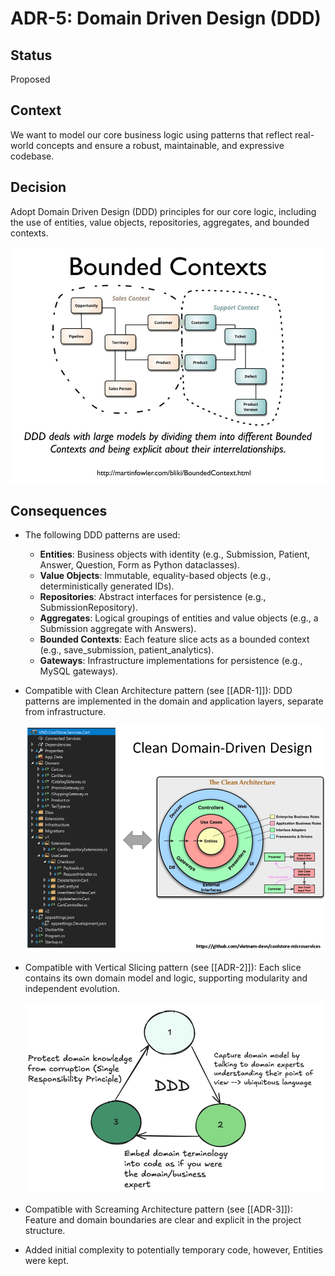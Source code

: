 # ADR-5: Domain Driven Design (DDD)

## Status
Proposed

## Context
We want to model our core business logic using patterns that reflect real-world concepts and ensure a robust, maintainable, and expressive codebase.

## Decision
Adopt Domain Driven Design (DDD) principles for our core logic, including the use of entities, value objects, repositories, aggregates, and bounded contexts.

![](image.png)

## Consequences
- The following DDD patterns are used:
  - **Entities**: Business objects with identity (e.g., Submission, Patient, Answer, Question, Form as Python dataclasses).
  - **Value Objects**: Immutable, equality-based objects (e.g., deterministically generated IDs).
  - **Repositories**: Abstract interfaces for persistence (e.g., SubmissionRepository).
  - **Aggregates**: Logical groupings of entities and value objects (e.g., a Submission aggregate with Answers).
  - **Bounded Contexts**: Each feature slice acts as a bounded context (e.g., save_submission, patient_analytics).
  - **Gateways**: Infrastructure implementations for persistence (e.g., MySQL gateways).
- Compatible with Clean Architecture pattern (see [[ADR-1]]): DDD patterns are implemented in the domain and application layers, separate from infrastructure.

  ![alt text](image-2.png)

- Compatible with Vertical Slicing pattern (see [[ADR-2]]): Each slice contains its own domain model and logic, supporting modularity and independent evolution.

  ![alt text](image-1.png)

- Compatible with Screaming Architecture pattern (see [[ADR-3]]): Feature and domain boundaries are clear and explicit in the project structure.
- Added initial complexity to potentially temporary code, however, Entities were kept.
